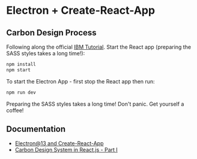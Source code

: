 # Electron + Create-React-App

## Carbon Design Process

Following along the official [IBM Tutorial](https://www.carbondesignsystem.com/developing/react-tutorial/overview). Start the React app (preparing the SASS styles takes a long time!):


```bash
npm install
npm start
```


To start the Electron App - first stop the React app then run:


```bash
npm run dev
```


 Preparing the SASS styles takes a long time! Don't panic. Get yourself a coffee!



 ## Documentation


 * [Electron@13 and Create-React-App](https://mpolinowski.github.io/devnotes/2021-05-09-electron13-and-react)
 * [Carbon Design System in React.js - Part I](https://mpolinowski.github.io/devnotes/2021-05-10-carbon-design-react)